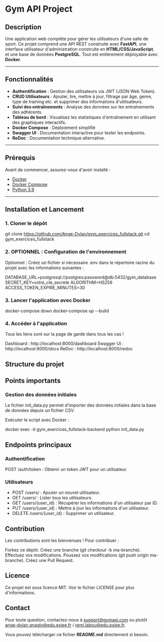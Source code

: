 # Gym API Project

## Description
Une application web complète pour gérer les utilisateurs d'une salle de sport. Ce projet comprend une API REST construite avec **FastAPI**, une interface utilisateur d'administration construite en **HTML/CSS/JavaScript**, et une base de données **PostgreSQL**. Tout est entièrement déployable avec **Docker**.


---

## Fonctionnalités
- **Authentification** : Gestion des utilisateurs via JWT (JSON Web Token).
- **CRUD Utilisateurs** : Ajouter, lire, mettre à jour, filtrage par âge, genre, type de training etc. et supprimer des informations d'utilisateurs.
- **Suivi des entraînements** : Analyse des données sur les entraînements des adhérents.
- **Tableau de bord** : Visualisez les statistiques d'entraînement en utilisant des graphiques interactifs.
- **Docker Compose** : Déploiement simplifié
- **Swagger UI** : Documentation interactive pour tester les endpoints.
- **ReDoc** : Documentation technique alternative.

---

## Prérequis
Avant de commencer, assurez-vous d'avoir installé :
- [Docker](https://www.docker.com/)
- [Docker Compose](https://docs.docker.com/compose/)
- [Python 3.9](https://www.python.org/downloads/)

---

## Installation et Lancement

### 1. Cloner le dépôt

git clone https://github.com/Ange-Dylan/gym_exercices_fullstack.git
cd gym_exercices_fullstack
### 2. OPTIONNEL : Configuration de l'environnement
Optionnel : Créez un fichier si nécessaire .env dans le répertoire racine du projet avec les informations suivantes :

DATABASE_URL=postgresql://postgres:password@db:5432/gym_database
SECRET_KEY=votre_cle_secrete
ALGORITHM=HS256
ACCESS_TOKEN_EXPIRE_MINUTES=30
### 3. Lancer l'application avec Docker
docker-compose down
docker-compose up --build
### 4. Accéder à l'application
Tous les liens sont sur la page de garde dans tous les cas !  

Dashboard : http://localhost:8000/dashboard
Swagger UI : http://localhost:8000/docs
ReDoc : http://localhost:8000/redoc

## Structure du projet

## Points importants

### Gestion des données initiales
Le fichier init_data.py permet d'importer des données initiales dans la base de données depuis un fichier CSV.

Exécuter le script avec Docker :


docker exec -it gym_exercices_fullstack-backend python init_data.py
## Endpoints principaux
### Authentification
POST /auth/token : Obtenir un token JWT pour un utilisateur.
### Utilisateurs
- POST /users/ : Ajouter un nouvel utilisateur.
- GET /users/ : Lister tous les utilisateurs.
- GET /users/{user_id} : Récupérer les informations d'un utilisateur par ID.
- PUT /users/{user_id} : Mettre à jour les informations d'un utilisateur.
- DELETE /users/{user_id} : Supprimer un utilisateur.
## Contribution
Les contributions sont les bienvenues ! Pour contribuer :

Forkez ce dépôt.
Créez une branche (git checkout -b ma-branche).
Effectuez vos modifications.
Poussez vos modifications (git push origin ma-branche).
Créez une Pull Request.
## Licence
Ce projet est sous licence MIT. Voir le fichier LICENSE pour plus d'informations.

## Contact
Pour toute question, contactez-nous à support@gymapi.com ou plutôt ange-dylan.gnaglo@edu.esiee.fr / remi.labou@edu.esiee.fr.



Vous pouvez télécharger ce fichier **README.md** directement si besoin. 
